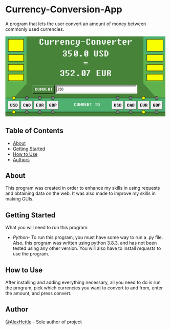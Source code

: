 # Currency-Conversion-App
<p> A program that lets the user convert an amount of money between commonly used currencies.</p>
<img src="Pictures/Screenshot.png" width=500>

## Table of Contents
- [About](#about)
- [Getting Started](#getting_started)
- [How to Use](#usage)
- [Authors](#authors)
## About <a name = "about"></a>
This program was created in order to enhance my skills in using requests and obtaining data on the web. It was also made to improve my skills in making GUIs.
## Getting Started <a name = "getting_started"></a>
What you will need to run this program:<br>
- <em>Python</em>- To run this program, you must have some way to run a .py file. Also, this program was written using python 3.8.3, and has not been tested using any other version. You will also have to install <em>requests</em> to use the program.
## How to Use <a name="usage"></a>
After installing and adding everything necessary, all you need to do is run the program, pick which currencies you want to convert to and from, enter the amount, and press convert.
## Author <a name = "authors"></a>
[@AlexHettle](https://github.com/AlexHettle) - Sole author of project
